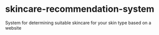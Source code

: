 # skincare-recommendation-system
System for determining suitable skincare for your skin type based on a website
